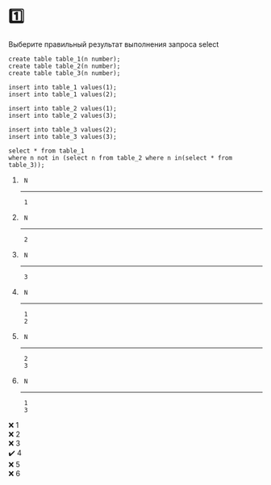 # :one:
Выберите правильный результат выполнения запроса select
```
create table table_1(n number);
create table table_2(n number);
create table table_3(n number);

insert into table_1 values(1);
insert into table_1 values(2);

insert into table_2 values(1);
insert into table_2 values(3);

insert into table_3 values(2);
insert into table_3 values(3);

select * from table_1
where n not in (select n from table_2 where n in(select * from table_3));
```

1. 		N 
	_________
		1
		
2. 		N 
	_________
		2
		
3. 		N 
	_________
		3
		
4. 		N 
	_________
		1
		2
5. 		N 
	_________
		2
		3
		
6. 		N 
	_________
		1
		3

:x: 1\
:x: 2\
:x: 3\
:heavy_check_mark: 4\
:x: 5\
:x: 6